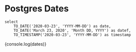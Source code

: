 # Postgres Dates

```dates
select 
    TO_DATE('2020-03-23', 'YYYY-MM-DD') as date,
    TO_DATE('March 23, 2020', 'Month DD, YYYY') as datef,
    TO_TIMESTAMP('2020-03-23', 'YYYY-MM-DD') as timestamp

```

{console.log(dates)}